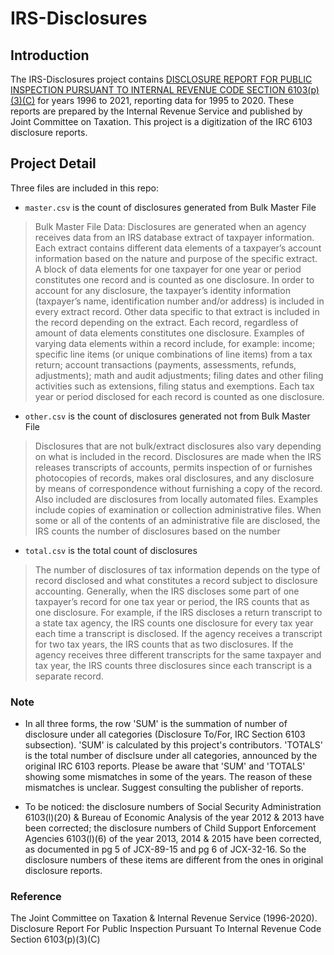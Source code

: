 # IRS-Disclosures
## Introduction
The IRS-Disclosures project contains [DISCLOSURE REPORT FOR PUBLIC INSPECTION PURSUANT TO INTERNAL REVENUE CODE SECTION 6103(p)(3)(C)](https://www.jct.gov/search/?keyword=Disclosure%20report%20for%20public%20inspection%20pursuant%20to%20Internal%20Revenue%20code%20section%206103(p)(3)(C)&it=content) for years 1996 to 2021, reporting data for 1995 to 2020. These reports are prepared by the Internal Revenue Service and published by Joint Committee on Taxation. This project is a digitization of the IRC 6103 disclosure reports.

## Project Detail
Three files are included in this repo:
- `master.csv` is the count of disclosures generated from Bulk Master File

> Bulk Master File Data: Disclosures are generated when an agency receives data from an IRS database extract of taxpayer information. Each extract contains different data elements of a taxpayer’s account information based on the nature and purpose of the specific extract. A block of data elements for one taxpayer for one year or period constitutes one record and is counted as one disclosure. In order to account for any disclosure, the taxpayer’s identity information (taxpayer’s name, identification number and/or address) is included in every extract record. Other data specific to that extract is included in the record depending on the extract. Each record, regardless of amount of data elements constitutes one disclosure. Examples of varying data elements within a record include, for example: income; specific line items (or unique combinations of line items) from a tax return; account transactions (payments, assessments, refunds, adjustments); math and audit adjustments; filing dates and other filing activities such as extensions, filing status and exemptions. Each tax year or period disclosed for each record is counted as one disclosure.

- `other.csv` is the count of disclosures generated not from Bulk Master File 

> Disclosures that are not bulk/extract disclosures also vary depending on what is included in the record. Disclosures are made when the IRS releases transcripts of accounts, permits inspection of or furnishes photocopies of records, makes oral disclosures, and any disclosure by means of correspondence without furnishing a copy of the record. Also included are disclosures from locally automated files. Examples include copies of examination or collection administrative files. When some or all of the contents of an administrative file are disclosed, the IRS counts the number of disclosures based on the number

- `total.csv` is the total count of disclosures 

> The number of disclosures of tax information depends on the type of record disclosed and what constitutes a record subject to disclosure accounting. Generally, when the IRS discloses some part of one taxpayer’s record for one tax year or period, the IRS counts that as one disclosure. For example, if the IRS discloses a return transcript to a state tax agency, the IRS counts one disclosure for every tax year each time a transcript is disclosed. If the agency receives a transcript for two tax years, the IRS counts that as two disclosures. If the agency receives three different transcripts for the same taxpayer and tax year, the IRS counts three disclosures since each transcript is a separate record.


### Note
- In all three forms, the row 'SUM' is the summation of number of disclosure under all categories (Disclosure To/For, IRC Section 6103 subsection). 'SUM' is calculated by this project's contributors. 'TOTALS' is the total number of disclsure under all categories, announced by the original IRC 6103 reports. Please be aware that 'SUM' and 'TOTALS' showing some mismatches in some of the years. The reason of these mismatches is unclear. Suggest consulting the publisher of reports.

- To be noticed: the disclosure numbers of Social Security Administration 6103(l)(20) & Bureau of Economic Analysis of the year 2012 & 2013 have been corrected; the disclosure numbers of Child Support Enforcement Agencies 6103(l)(6) of the year 2013, 2014 & 2015 have been corrected, as documented in pg 5 of JCX-89-15 and pg 6 of JCX-32-16. So the disclosure numbers of these items are different from the ones in original disclosure reports.

### Reference
The Joint Committee on Taxation & Internal Revenue Service (1996-2020). Disclosure Report For Public Inspection Pursuant To Internal Revenue Code Section 6103(p)(3)(C) 
